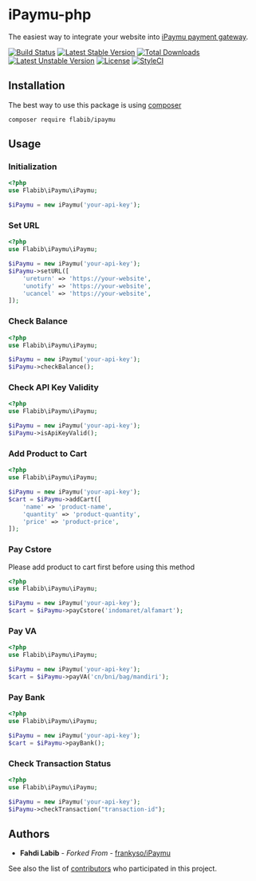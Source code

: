 iPaymu-php
==============

The easiest way to integrate your website into [iPaymu payment gateway](https://ipaymu.com).

[![Build Status](https://travis-ci.org/flabib/ipaymu.svg?branch=master)](https://travis-ci.org/flabib/ipaymu)
[![Latest Stable Version](https://poser.pugx.org/flabib/ipaymu/v/stable)](https://packagist.org/packages/flabib/ipaymu)
[![Total Downloads](https://poser.pugx.org/flabib/ipaymu/downloads)](https://packagist.org/packages/flabib/ipaymu)
[![Latest Unstable Version](https://poser.pugx.org/flabib/ipaymu/v/unstable)](https://packagist.org/packages/flabib/ipaymu)
[![License](https://poser.pugx.org/flabib/ipaymu/license)](https://packagist.org/packages/flabib/ipaymu)
[![StyleCI](https://github.styleci.io/repos/59740344/shield?branch=master)](https://github.styleci.io/repos/59740344)

## Installation
The best way to use this package is using [composer](https://getcomposer.org/)
```
composer require flabib/ipaymu
```

## Usage

### Initialization
```php
<?php
use Flabib\iPaymu\iPaymu;

$iPaymu = new iPaymu('your-api-key');
```
### Set URL
```php
<?php
use Flabib\iPaymu\iPaymu;

$iPaymu = new iPaymu('your-api-key');
$iPaymu->setURL([
    'ureturn' => 'https://your-website',
    'unotify' => 'https://your-website',
    'ucancel' => 'https://your-website',
]);
```

### Check Balance
```php
<?php
use Flabib\iPaymu\iPaymu;

$iPaymu = new iPaymu('your-api-key');
$iPaymu->checkBalance();
```

### Check API Key Validity
```php
<?php
use Flabib\iPaymu\iPaymu;

$iPaymu = new iPaymu('your-api-key');
$iPaymu->isApiKeyValid();
```

### Add Product to Cart
```php
<?php
use Flabib\iPaymu\iPaymu;

$iPaymu = new iPaymu('your-api-key');
$cart = $iPaymu->addCart([
    'name' => 'product-name',
    'quantity' => 'product-quantity',
    'price' => 'product-price',
]);
```

### Pay Cstore
Please add product to cart first before using this method
```php
<?php
use Flabib\iPaymu\iPaymu;

$iPaymu = new iPaymu('your-api-key');
$cart = $iPaymu->payCstore('indomaret/alfamart');
```

### Pay VA
```php
<?php
use Flabib\iPaymu\iPaymu;

$iPaymu = new iPaymu('your-api-key');
$cart = $iPaymu->payVA('cn/bni/bag/mandiri');
```

### Pay Bank
```php
<?php
use Flabib\iPaymu\iPaymu;

$iPaymu = new iPaymu('your-api-key');
$cart = $iPaymu->payBank();
```

### Check Transaction Status
```php
<?php
use Flabib\iPaymu\iPaymu;

$iPaymu = new iPaymu('your-api-key');
$iPaymu->checkTransaction("transaction-id");
```

## Authors

* **Fahdi Labib** - *Forked From* - [frankyso/iPaymu](https://github.com/frankyso/iPaymu)

See also the list of [contributors](https://github.com/flabib/iPaymu/contributors) who participated in this project.
